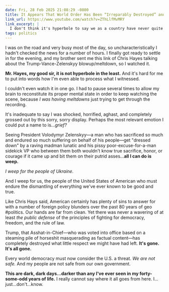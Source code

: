 ```yaml
---
date: Fri, 28 Feb 2025 21:08:29 -0800
title: It Appears That World Order Has Been “Irreparably Destroyed” and All I Can Do is Weep
link_url: https://www.youtube.com/watch?v=ZThLlfMvMRY
link_excerpt: |
  I don't think it's hyperbole to say we as a country have never quite seen anything like this particularly appalling spectacle before.
tags: politics
---
```


I was on the road and very busy most of the day, so uncharacteristically I hadn't checked the news for a number of hours. I finally got ready to settle in for the evening, and my brother sent me this link of Chris Hayes talking about the Trump-Vance-Zelenskyy blowup/meltdown, so I watched it.

**Mr. Hayes, my good sir, it is not hyperbole in the least.** And it's hard for me to put into words how I'm even able to process what I witnessed.

I couldn't even watch it in one go. I had to pause several times to allow my brain to reconstitute its proper mental state in order to keep watching the scene, because _I was having meltdowns_ just trying to get through the recording.

It's inadequate to say I was shocked, horrified, aghast, and completely grossed out by this sorry, sorry display. Perhaps the most relevant emotion I could put a name to is…_grief?_

Seeing President Volodymyr Zelenskyy—a man who has sacrificed so much and endured so much suffering on behalf of his people—get "dressed down" by a raving madman lunatic and his pissy poor-excuse-for-a-man sidekick VP who between them both wouldn't know true sacrifice, honor, or courage if it came up and bit them on their putrid asses…**all I can do is weep.**

_I weep for the people of Ukraine._

And I weep for us, the people of the United States of American who must endure the dismantling of everything we've ever known to be good and true.

Like Chris Hays said, American certainly has plenty of sins to answer for with a number of foreign policy blunders over the past 80 years of geo #politics. Our hands are far from clean. Yet there was never a wavering of at least _the public defense_ of the principles of fighting for democracy, freedom, and the rule of law.

Trump, that Asshat-in-Chief—who was voted into office based on a steaming pile of horseshit masquerading as factual content—has completely destroyed what little respect we might have had left. **It's gone. It's all gone.**

Every world democracy must now consider the U.S. a threat. _We are not safe._ And my people are not safe from our own government.

**This are dark, dark days…darker than any I've ever seen in my forty-some-odd years of life.** I really cannot say where it all goes from here. I…just…don't…know.
